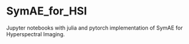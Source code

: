 # SymAE_for_HSI
Jupyter notebooks with julia and pytorch implementation of SymAE for Hyperspectral Imaging. 
